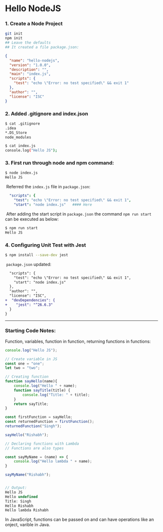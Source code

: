 # Hello NodeJS



### 1. Create a Node Project

```bash
git init
npm init
## Leave the defaults
## It created a file package.json:
```

```json
{
  "name": "hello-nodejs",
  "version": "1.0.0",
  "description": "",
  "main": "index.js",
  "scripts": {
    "test": "echo \"Error: no test specified\" && exit 1"
  },
  "author": "",
  "license": "ISC"
}
```

### 2. Added .gitignore and index.json

```bash
$ cat .gitignore                                                                                           ok | 21:53:55
.idea
*.DS_Store
node_modules

$ cat index.js                                                                                             
console.log("Hello JS");
```

### 3. First run through node and npm command:

```bash
$ node index.js
Hello JS
```

​	Referred the `index.js` file in `package.json`:

```yaml
  "scripts": {
    "test": "echo \"Error: no test specified\" && exit 1",
    "start": "node index.js"   #### Here
```

​	After adding the start script in `package.json` the command `npm run start` can be executed as below:

```bash
$ npm run start
Hello JS
```

### 4. Configuring Unit Test with Jest

```bash
$ npm install --save-dev jest
```

​		`package.json` updated:

```diff
  "scripts": {
    "test": "echo \"Error: no test specified\" && exit 1",
    "start": "node index.js"
  },
  "author": "",
  "license": "ISC",
+  "devDependencies": {
+    "jest": "^26.6.3"   
  }
}
```



---

### Starting Code Notes:

Function, variables, function in function, returning functions in functions:

```javascript
console.log("Hello JS");

// Create variable in JS
const one = "one";
let two = "two";

// Creating function
function sayHello(name){
    console.log("Hello " + name);
    function sayTitle(title) {
        console.log("Title: " + title);
    }
    return sayTitle;
}

const firstFunction = sayHello;
const returnedFunction = firstFunction();
returnedFunction("Singh");

sayHello("Rishabh");

// Declaring functions with Lambda
// Functions are also types

const sayMyName = (name) => {
    console.log("Hello lambda " + name);
}

sayMyName("Rishabh");


// Output:
Hello JS
Hello undefined
Title: Singh
Hello Rishabh
Hello lambda Rishabh

```

In JavaScript, functions can be passed on and can have operations like an onject, varible in Java.

